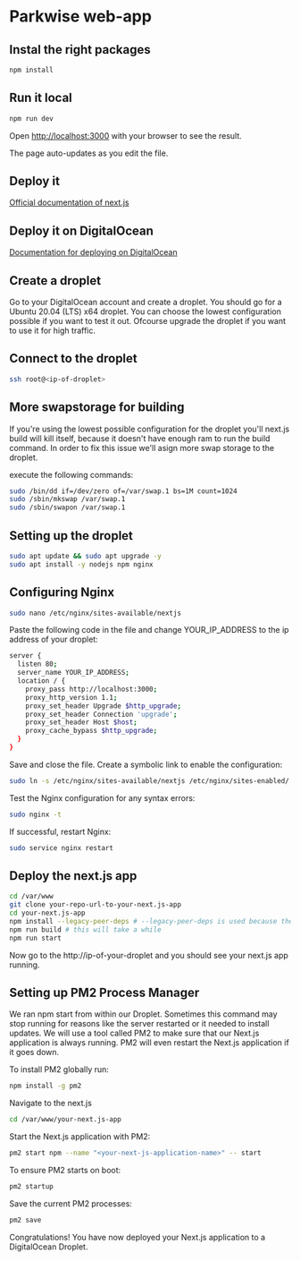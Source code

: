 # Parkwise web-app

## Instal the right packages

```bash
npm install
```

## Run it local

```bash
npm run dev
```

Open [http://localhost:3000](http://localhost:3000) with your browser to see the result.

The page auto-updates as you edit the file.

## Deploy it

[Official documentation of next.js](https://nextjs.org/docs/app/building-your-application/deploying) 

## Deploy it on DigitalOcean

[Documentation for deploying on DigitalOcean](https://docs.digitalocean.com/developer-center/deploying-a-next.js-application-on-a-digitalocean-droplet/)

## Create a droplet

Go to your DigitalOcean account and create a droplet. You should go for a Ubuntu 20.04 (LTS) x64 droplet. You can choose the lowest configuration possible if you want to test it out. Ofcourse upgrade the droplet if you want to use it for high traffic.

## Connect to the droplet
```bash
ssh root@<ip-of-droplet>
```
## More swapstorage for building
   
If you're using the lowest possible configuration for the droplet you'll next.js build will kill itself, because it doesn't have enough ram to run the build command. In order to fix this issue we'll asign more swap storage to the droplet.

execute the following commands:

```bash
sudo /bin/dd if=/dev/zero of=/var/swap.1 bs=1M count=1024
sudo /sbin/mkswap /var/swap.1
sudo /sbin/swapon /var/swap.1
```

## Setting up the droplet
```bash
sudo apt update && sudo apt upgrade -y
sudo apt install -y nodejs npm nginx
```
## Configuring Nginx
```bash
sudo nano /etc/nginx/sites-available/nextjs
```
Paste the following code in the file and change YOUR_IP_ADDRESS to the ip address of your droplet:
```bash
server {
  listen 80;
  server_name YOUR_IP_ADDRESS;
  location / {
    proxy_pass http://localhost:3000;
    proxy_http_version 1.1;
    proxy_set_header Upgrade $http_upgrade;
    proxy_set_header Connection 'upgrade';
    proxy_set_header Host $host;
    proxy_cache_bypass $http_upgrade;
  }
}
```

Save and close the file. Create a symbolic link to enable the configuration:

```bash	
sudo ln -s /etc/nginx/sites-available/nextjs /etc/nginx/sites-enabled/
```
Test the Nginx configuration for any syntax errors:
```bash
sudo nginx -t
```
If successful, restart Nginx:

```bash
sudo service nginx restart
```

## Deploy the next.js app
```bash
cd /var/www
git clone your-repo-url-to-your-next.js-app
cd your-next.js-app
npm install --legacy-peer-deps # --legacy-peer-deps is used because there are some packages that are in beta
npm run build # this will take a while
npm run start
```
Now go to the http://ip-of-your-droplet and you should see your next.js app running.

## Setting up PM2 Process Manager

We ran npm start from within our Droplet. Sometimes this command may stop running for reasons like the server restarted or it needed to install updates. We will use a tool called PM2 to make sure that our Next.js application is always running. PM2 will even restart the Next.js application if it goes down.

To install PM2 globally run:

```bash
npm install -g pm2
```

Navigate to the next.js

```bash
cd /var/www/your-next.js-app
```

Start the Next.js application with PM2:

```bash
pm2 start npm --name "<your-next-js-application-name>" -- start
```

To ensure PM2 starts on boot:

```bash
pm2 startup 
```

Save the current PM2 processes:

```bash
pm2 save
```

Congratulations! You have now deployed your Next.js application to a DigitalOcean Droplet.